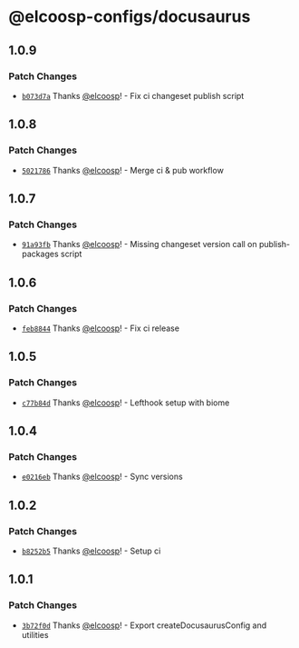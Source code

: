# @elcoosp-configs/docusaurus

## 1.0.9

### Patch Changes

- [`b073d7a`](https://github.com/elcoosp/elcoosp-configs/commit/b073d7a4dada4ba175d0ecee99472c85122c41e9) Thanks [@elcoosp](https://github.com/elcoosp)! - Fix ci changeset publish script

## 1.0.8

### Patch Changes

- [`5021786`](https://github.com/elcoosp/elcoosp-configs/commit/50217864b8612570ec9cd469c5454e04f062c72b) Thanks [@elcoosp](https://github.com/elcoosp)! - Merge ci & pub workflow

## 1.0.7

### Patch Changes

- [`91a93fb`](https://github.com/elcoosp/elcoosp-configs/commit/91a93fbc1d7bfd4006a981e82838dea59d18f149) Thanks [@elcoosp](https://github.com/elcoosp)! - Missing changeset version call on publish-packages script

## 1.0.6

### Patch Changes

- [`feb8844`](https://github.com/elcoosp/elcoosp-configs/commit/feb88441e04af5a95c8ae48d6d339a1c5925ec79) Thanks [@elcoosp](https://github.com/elcoosp)! - Fix ci release

## 1.0.5

### Patch Changes

- [`c77b84d`](https://github.com/elcoosp/elcoosp-configs/commit/c77b84dc44dea68da6b0e02d61496a9770d9d10d) Thanks [@elcoosp](https://github.com/elcoosp)! - Lefthook setup with biome

## 1.0.4

### Patch Changes

- [`e0216eb`](https://github.com/elcoosp/elcoosp-configs/commit/e0216eb669fe612ecad83ae1274efd7cecf43ff9) Thanks [@elcoosp](https://github.com/elcoosp)! - Sync versions

## 1.0.2

### Patch Changes

- [`b8252b5`](https://github.com/elcoosp/elcoosp-configs/commit/b8252b51a9048a24c2cdb3071bcfa37938667e85) Thanks [@elcoosp](https://github.com/elcoosp)! - Setup ci

## 1.0.1

### Patch Changes

- [`3b72f0d`](https://github.com/elcoosp/elcoosp-configs/commit/3b72f0dd959348496c092265192deabad5ba0835) Thanks [@elcoosp](https://github.com/elcoosp)! - Export createDocusaurusConfig and utilities
